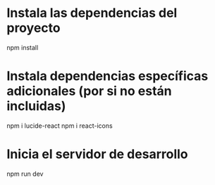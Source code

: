 # Instala las dependencias del proyecto
npm install

# Instala dependencias específicas adicionales (por si no están incluidas)
npm i lucide-react
npm i react-icons

# Inicia el servidor de desarrollo
npm run dev

